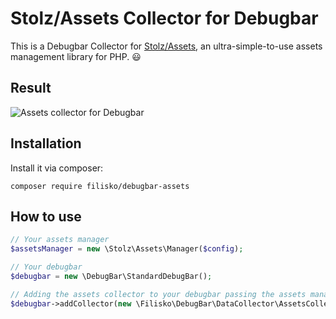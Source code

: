 # Stolz/Assets Collector for Debugbar

This is a Debugbar Collector for [Stolz/Assets](https://github.com/Stolz/Assets), an ultra-simple-to-use assets management library for PHP. :smiley:

## Result
![Assets collector for Debugbar](https://i.snag.gy/IyQnKo.jpg "Assets collector for Debugbar")

## Installation
Install it via composer:

`composer require filisko/debugbar-assets`

## How to use

```php
// Your assets manager
$assetsManager = new \Stolz\Assets\Manager($config);

// Your debugbar
$debugbar = new \DebugBar\StandardDebugBar();

// Adding the assets collector to your debugbar passing the assets manager instance
$debugbar->addCollector(new \Filisko\DebugBar\DataCollector\AssetsCollector($assetsManager));
```
